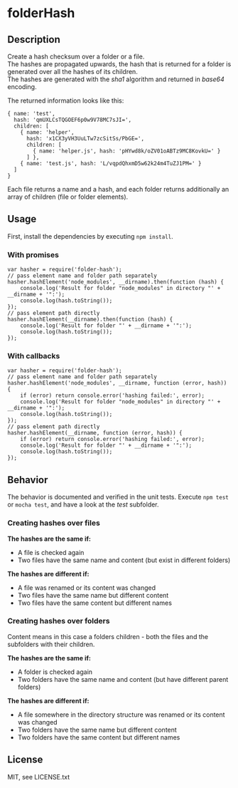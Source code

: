 ﻿# folderHash 

## Description 
Create a hash checksum over a folder or a file.  
The hashes are propagated upwards, the hash that is returned for a folder is generated over all the hashes of its children.  
The hashes are generated with the _sha1_ algorithm and returned in _base64_ encoding.

The returned information looks like this:

    { name: 'test', 
      hash: 'qmUXLCsTQGOEF6p0w9V78MC7sJI=',
      children: [
        { name: 'helper', 
          hash: 'x1CX3yVH3UuLTw7zcSitSs/PbGE=',
          children: [
            { name: 'helper.js', hash: 'pHYwd8k/oZV01oABTz9MC8KovkU=' }
          ] },
        { name: 'test.js', hash: 'L/vqpdQhxmD5w62k24m4TuZJ1PM=' }
      ] 
    }

Each file returns a name and a hash, and each folder returns additionally an array of children (file or folder elements).  

## Usage 
First, install the dependencies by executing `npm install`.  

### With promises  

    var hasher = require('folder-hash');
    // pass element name and folder path separately
    hasher.hashElement('node_modules', __dirname).then(function (hash) {
        console.log('Result for folder "node_modules" in directory "' + __dirname + '":');
        console.log(hash.toString());
    });
    // pass element path directly
    hasher.hashElement(__dirname).then(function (hash) {
        console.log('Result for folder "' + __dirname + '":');
        console.log(hash.toString());
    });

### With callbacks

    var hasher = require('folder-hash');
    // pass element name and folder path separately
    hasher.hashElement('node_modules', __dirname, function (error, hash)) {
        if (error) return console.error('hashing failed:', error);
        console.log('Result for folder "node_modules" in directory "' + __dirname + '":');
        console.log(hash.toString());
    });
    // pass element path directly
    hasher.hashElement(__dirname, function (error, hash)) {
        if (error) return console.error('hashing failed:', error);
        console.log('Result for folder "' + __dirname + '":');
        console.log(hash.toString());
    });


## Behavior
The behavior is documented and verified in the unit tests. Execute `npm test` or `mocha test`, and have a look at the _test_ subfolder.  

### Creating hashes over files
**The hashes are the same if:**

- A file is checked again
- Two files have the same name and content (but exist in different folders)

**The hashes are different if:**

- A file was renamed or its content was changed
- Two files have the same name but different content
- Two files have the same content but different names

### Creating hashes over folders
Content means in this case a folders children - both the files and the subfolders with their children.

**The hashes are the same if:**

- A folder is checked again
- Two folders have the same name and content (but have different parent folders)

**The hashes are different if:**

- A file somewhere in the directory structure was renamed or its content was changed
- Two folders have the same name but different content
- Two folders have the same content but different names

## License
MIT, see LICENSE.txt